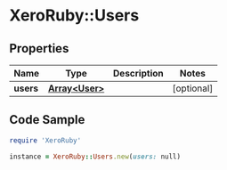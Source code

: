 # XeroRuby::Users

## Properties

Name | Type | Description | Notes
------------ | ------------- | ------------- | -------------
**users** | [**Array&lt;User&gt;**](User.md) |  | [optional] 

## Code Sample

```ruby
require 'XeroRuby'

instance = XeroRuby::Users.new(users: null)
```


